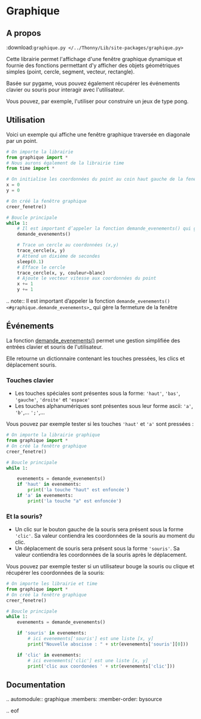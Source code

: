 # Graphique

## A propos

:download:`graphique.py </../Thonny/Lib/site-packages/graphique.py>`

Cette librairie permet l'affichage d'une fenêtre graphique dynamique et fournie des fonctions permettant d'y afficher des objets géométriques simples (point, cercle, segment, vecteur, rectangle).

Basée sur pygame, vous pouvez également récupérer les événements clavier ou souris pour interagir avec l'utilisateur.

Vous pouvez, par exemple, l'utiliser pour construire un jeux de type pong.


## Utilisation

Voici un exemple qui affiche une fenêtre graphique traversée en diagonale par un point.

```python
# On importe la librairie
from graphique import *
# Nous aurons également de la librairie time
from time import *

# On initialise les coordonnées du point au coin haut gauche de la fenêtre
x = 0
y = 0

# On créé la fenêtre graphique
creer_fenetre()

# Boucle principale
while 1:
    # Il est important d’appeler la fonction demande_evenements() qui gère la fermeture de la fenêtre
    demande_evenements()

    # Trace un cercle au coordonnées (x,y)
    trace_cercle(x, y)
    # Attend un dixième de secondes
    sleep(0.1)
    # Efface le cercle
    trace_cercle(x, y, couleur=blanc)
    # Ajoute le vecteur vitesse aux coordonnées du point
    x += 1
    y += 1
```
.. note::
  Il est important d’appeler la fonction `demande_evenements() <#graphique.demande_evenements>`_ qui gère la fermeture de la fenêtre

## Événements
La fonction [demande_evenements()](#graphique.evenements) permet une gestion simplifiée des entrées clavier et souris de l'utilisateur.

Elle retourne un dictionnaire contenant les touches pressées, les clics et déplacement souris.

### Touches clavier

 - Les touches spéciales sont présentes sous la forme: `'haut'`, `'bas'`, `'gauche'`, `'droite'` et `'espace'`
 - Les touches alphanumériques sont présentes sous leur forme ascii: `'a'`, `'b'`,... `';'`,...

Vous pouvez par exemple tester si les touches `'haut'` et `'a'` sont pressées :
```python
# On importe la librairie graphique
from graphique import *
# On créé la fenêtre graphique
creer_fenetre()

# Boucle principale
while 1:

    evenements = demande_evenements()
    if 'haut' in evenements:
        print('la touche "haut" est enfoncée')
    if 'a' in evenements:
        print('la touche "a" est enfoncée')
```    

### Et la souris?
 - Un clic sur le bouton gauche de la souris sera présent sous la forme `'clic'`. Sa valeur contiendra les coordonnées de la souris au moment du clic.
 - Un déplacement de souris sera présent sous la forme `'souris'`. Sa valeur contiendra les coordonnées de la souris après le déplacement.

Vous pouvez par exemple tester si un utilisateur bouge la souris ou clique et récupérer les coordonnées de la souris:
```python
# On importe les librairie et time
from graphique import *
# On créé la fenêtre graphique
creer_fenetre()

# Boucle principale
while 1:
    evenements = demande_evenements()

    if 'souris' in evenements:
        # ici evenements['souris'] est une liste [x, y]
        print("Nouvelle abscisse : " + str(evenements['souris'][0]))

    if 'clic' in evenements:
        # ici evenements['clic'] est une liste [x, y]
        print('clic aux coordonées ' + str(evenements['clic']))
```

## Documentation

.. automodule:: graphique
    :members:
    :member-order: bysource

.. eof
